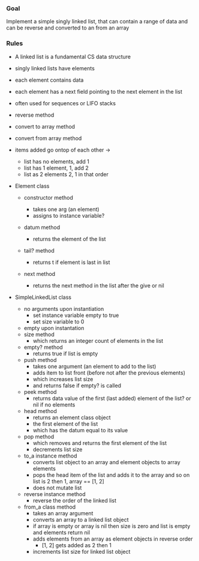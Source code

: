 ### Goal

Implement a simple singly linked list, that can contain a range of data and can be reverse and converted to an from an array



### Rules

- A linked list is a fundamental CS data structure

- singly linked lists have elements

- each element contains data

- each element has a next field pointing to the next element in the list

- often used for sequences or LIFO stacks
- reverse method
- convert to array method
- convert from array method

- items added go ontop of each other ->
  - list has no elements, add 1
  - list has 1 element, 1, add 2
  - list as 2 elements 2, 1 in that order



- Element class

  - constructor method

    - takes one arg (an element)
    - assigns to instance variable?

  - datum method

    -  returns the element of the list

  - tail? method

    - returns t if element is last in list

  - next method

    - returns the next method in the list after the give or nil

    

- SimpleLinkedList class

  - no arguments upon instantiation
    - set instance variable empty to true
    - set size variable to 0
  - empty upon instantation
  - size method 
    - which returns an integer count of elements in the list
  - empty? method
    - returns true if list is empty
  - push method
    - takes one argument (an element to add to the list)
    - adds item to list front (before not after the previous elements)
    - which increases list size
    - and returns false if empty? is called
  - peek method
    - returns data value of the first (last added) element of the list? or nil if no elements
  - head method
    - returns an element class object
    - the first element of the list
    - which has the datum equal to its value
  - pop method 
    - which removes and returns the first element of the list
    - decrements list size
  - to_a instance method
    - converts list object to an array and element objects to array elements
    - pops the head item of the list and adds it to the array and so on list is 2 then 1, array == [1, 2]
    - does not mutate list
  - reverse instance method
    - reverse the order of the linked list
  - from_a class method
    - takes an array argument
    - converts an array to a linked list object
    - if array is empty or array is nil then size is zero and list is empty and elements return nil
    - adds elements from an array as element objects in reverse order 
      - [1, 2] gets added as 2 then 1
    - increments list size for linked list object

